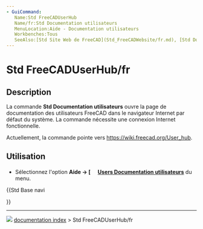 ```yaml
---
- GuiCommand:
   Name:Std FreeCADUserHub
   Name/fr:Std Documentation utilisateurs
   MenuLocation:Aide - Documentation utilisateurs
   Workbenches:Tous
   SeeAlso:[Std Site Web de FreeCAD](Std_FreeCADWebsite/fr.md), [Std Documentation pour scripter en Python](Std_FreeCADPowerUserHub/fr.md), [Std Forum de FreeCAD](Std_FreeCADForum/fr.md), [Std FAQ FreeCAD](Std_FreeCADFAQ/fr.md)
---
```


# Std FreeCADUserHub/fr



## Description

La commande **Std Documentation utilisateurs** ouvre la page de documentation des utilisateurs FreeCAD dans le navigateur Internet par défaut du système. La commande nécessite une connexion Internet fonctionnelle.

Actuellement, la commande pointe vers [<https://wiki.freecad.org/User_hub>](https://wiki.freecad.org/User_hub).



## Utilisation

-   Sélectionnez l\'option **Aide → [<img src=images/Std_FreeCADUserHub.svg style="width:16px"> [Users Documentation utilisateurs](Std_FreeCADUserHub/fr.md)** du menu.





{{Std Base navi

}}



---
![](images/Button_right.svg) [documentation index](../README.md) > Std FreeCADUserHub/fr
